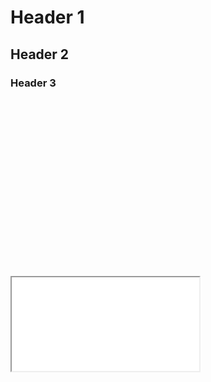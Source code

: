 # Header 1
## Header 2
### Header 3

<style>
.resp-container {
    position: relative;
    overflow: hidden;
    padding-top: 56.25%;
}
 </style>
 
<div class="resp-container">
    <iframe class="resp-iframe" src="docs/siteStructureAll.html" gesture="media"  allow="encrypted-media" allowfullscreen></iframe>
</div>



